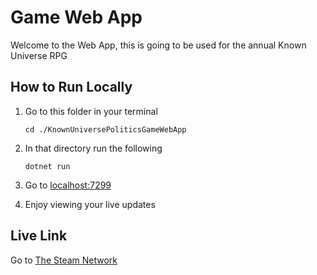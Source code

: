 # Game Web App

Welcome to the Web App, this is going to be used for the annual Known Universe RPG

## How to Run Locally

1. Go to this folder in your terminal

    ```{bash}
    cd ./KnownUniversePoliticsGameWebApp
    ```

2. In that directory run the following

    ```{bash}
    dotnet run
    ```

3. Go to [localhost:7299](https://localhost:7299)
4. Enjoy viewing your live updates

## Live Link

Go to [The Steam Network](https://thesteamnetwork.com/)
